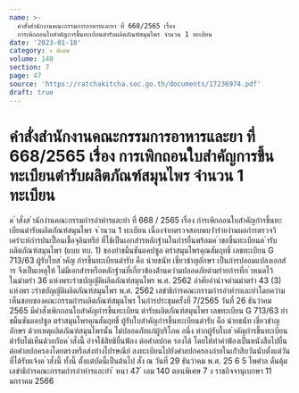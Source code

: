 ```yaml
---
name: >-
  คำสั่งสำนักงานคณะกรรมการอาหารและยา ที่ 668/2565 เรื่อง
  การเพิกถอนใบสำคัญการขึ้นทะเบียนตำรับผลิตภัณฑ์สมุนไพร จำนวน 1 ทะเบียน
date: '2023-01-10'
category: ง พิเศษ
volume: 140
section: 7
page: 47
source: 'https://ratchakitcha.soc.go.th/documents/17236974.pdf'
draft: true
---
```


# คำสั่งสำนักงานคณะกรรมการอาหารและยา ที่ 668/2565 เรื่อง การเพิกถอนใบสำคัญการขึ้นทะเบียนตำรับผลิตภัณฑ์สมุนไพร จำนวน 1 ทะเบียน

ค ําสั่งส ํานักงํานคณะกรรมกํารอําหํารและยํา ที่ 668 / 2565 เรื่อง กํารเพิกถอนใบสําคัญกํารขึ้นทะเบียนตํารับผลิตภัณฑ์สมุนไพร จ ํานวน 1 ทะเบียน เนื่องจํากตรวจสอบพบว่ํารํายงํานผลกํารตรวจวิเครําะห์กํารปนเปื้อนเชื้อจุลินทรีย์ ที่ใช้เป็นเอกสํารหลักฐํานในกํารยื่นพร้อมค ําขอขึ้นทะเบียนต ํารับผลิตภัณฑ์สมุนไพร (แบบ ทบ. 1) ของยําขมิ้นชันแคปซูล ตรําสมุนไพรคุณสัมฤทธิ์ เลขทะเบียน G 713/63 ผู้รับใบส ําคัญ กํารขึ้นทะเบียนตํารับ คือ นํายธนัท เชี่ยวชําญอักษร เป็นกํารปลอมแปลงเอกสําร จึงเป็นเหตุให้ ไม่มีเอกสํารหรือหลักฐํานที่เกี่ยวข้องด้ํานควํามปลอดภัยตํามรํายกํารที่ก ําหนดไว้ในมําตรํา 36 แห่งพระรําชบัญญัติผลิตภัณฑ์สมุนไพร พ.ศ. 2562 อําศัยอํานําจตํามมําตรํา 43 (3) แห่งพร ะรําชบัญญัติผลิตภัณฑ์สมุนไพร พ.ศ. 2562 เลขําธิกํารคณะกรรมกํารอําหํารและยําโดยควํามเห็นชอบของคณะกรรมกํารผลิตภัณฑ์สมุนไพร ในกํารประชุมครั้งที่ 7/2565 วันที่ 26 ธันวําคม 2565 มีคําสั่งเพิกถอนใบสําคัญกํารขึ้นทะเบียน ตํารับผลิตภัณฑ์สมุนไพร เลขทะเบียน G 713/63 ยําขมิ้นชันแคปซูล ตรําสมุนไพรคุณสัมฤทธิ์ ผู้รับใบสําคัญกํารขึ้นทะเบียนตํารับ คือ นํายธนัท เชี่ยวชําญอักษร ด้วยเหตุผลิตภัณฑ์สมุนไพรนั้น ไม่ปลอดภัยแก่ผู้บริโภค อนึ่ง หํากผู้รับใบส ําคัญกํารขึ้นทะเบียนตํารับไม่เห็นด้วยกับค ําสั่งนี้ อําจใช้สิทธิยื่นฟ้อง ต่อศําลปกค รองได้ โดยให้ทําคําฟ้องเป็นหนังสือไปยื่นต่อศําลปกครองโดยตรงหรือส่งทํางไปรษณีย์ ลงทะเบียนไปยังศําลปกครองภํายในเก้ําสิบวันนับตั้งแต่วันที่ได้รับแจ้งค ําสั่งนี้ ทั้งนี้ ตั้งแต่บัดนี้เป็นต้นไป สั่ง ณ วันที่ 29 ธันวําคม พ.ศ. 25 6 5 ไพศําล ดั่นคุ้ม เลขําธิกํารคณะกรรมกํารอําหํารและยํา ้ หนา 47 ่ เลม 140 ตอนพิเศษ 7 ง ราชกิจจานุเบกษา 11 มกราคม 2566
